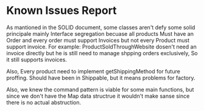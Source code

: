 # Known Issues Report
As mantioned in the SOLID document, some classes aren't 
defy some solid principale mainly Interface segregation
becuase all products Must have an Order and every order 
must support Invoices but not every Product must support invoice.
For example: ProductSoldThroughWebsite dosen't need an invoice directly 
but he is still need to manage shpping orders exclusively, So it still supports invoices.

Also, Every product need to implement getShippingMethod for future proffing.
Should have been in Shippable, but it means problems for factory.

Also, we knew the command pattern is viable for some main functions, but since we don't have
the Map data structrue it wouldn't make sanse since there is no actual abstruction.
